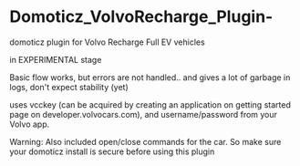 # Domoticz_VolvoRecharge_Plugin-
domoticz plugin for Volvo Recharge Full EV vehicles

in EXPERIMENTAL stage

Basic flow works, but errors are not handled.. and gives a lot of garbage in logs, don't expect stability (yet)

uses vcckey (can be acquired by creating an application on getting started page on developer.volvocars.com), and username/password from your Volvo app.

Warning: Also included open/close commands for the car. So make sure your domoticz install is secure before using this plugin

